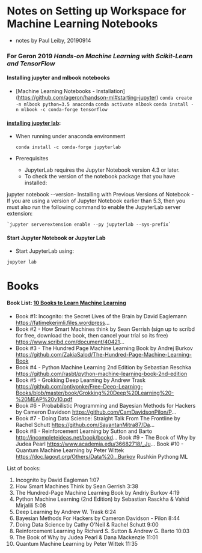 Notes on Setting up Workspace for Machine Learning Notebooks
=============================================================

- notes by Paul Leiby, 20190914

### For Geron 2019 _Hands-on Machine Learning with Scikit-Learn and TensorFlow_

#### Installing jupyter and mlbook notebooks
- [Machine Learning Notebooks - Installation]
(https://github.com/ageron/handson-ml#starting-jupyter)
`conda create -n mlbook python=3.5 anaconda`
`conda activate mlbook`
`conda install -n mlbook -c conda-forge tensorflow`

#### [installing jupyter lab](https://jupyterlab.readthedocs.io/en/stable/getting_started/installation.html): 
- When running under anaconda environment

    `conda install -c conda-forge jupyterlab`
- Prerequisites
    - JupyterLab requires the Jupyter Notebook version 4.3 or later. 
    - To check the version of the notebook package that you have installed:

jupyter notebook --version- Installing with Previous Versions of Notebook
    - If you are using a version of Jupyter Notebook earlier than 5.3, then you must also run the following command to enable the JupyterLab server extension:

    `jupyter serverextension enable --py jupyterlab --sys-prefix`

#### Start Jupyter Notebook or Jupyter Lab
- Start JupyterLab using:

`jupyter lab`



Books
==============

#### Book List: [10 Books to Learn Machine Learning](https://www.youtube.com/watch?v=1lxHH1UBTBU)
- Book #1: Incognito: the Secret Lives of the Brain by David Eaglemann https://fatimekerimli.files.wordpress... 
- Book #2 - How Smart Machines think by Sean Gerrish (sign up to scribd for free, download the book, then cancel your trial so its free) https://www.scribd.com/document/40421... 
- Book #3 - The Hundred Page Machine Learning Book by Andrej Burkov https://github.com/ZakiaSalod/The-Hundred-Page-Machine-Learning-Book
- Book #4 - Python Machine Learning 2nd Edition by Sebastian Reschka <https://github.com/rasbt/python-machine-learning-book-2nd-edition>
- Book #5 - Grokking Deep Learning by Andrew Trask https://github.com/ontiyonke/Free-Deep-Learning-Books/blob/master/book/Grokking%20Deep%20Learning%20-%20MEAP%20v10.pdf
- Book #6 - Probabilistic Programming and Bayesian Methods for Hackers by Cameron Davidson https://github.com/CamDavidsonPilon/P... 
- Book #7 - Doing Data Science: Straight Talk From The Frontline by Rachel Schutt https://github.com/SayantanMitra87/Da... 
- Book #8 - Reinforcement Learning by Sutton and Barto http://incompleteideas.net/book/bookd... Book #9 - The Book of Why by Judea Pearl https://www.academia.edu/36682718/_Ju... Book #10 - Quantum Machine Learning by Peter Wittek https://doc.lagout.org/Others/Data%20...Burkov 
Rushkin Pythong ML

List of books:
1. Incognito by David Eagleman 1:07
2. How Smart Machines Think by Sean Gerrish 3:38
3. The Hundred-Page Machine Learning Book by Andriy Burkov 4:19
4. Python Machine Learning (2nd Edition) by Sebastian Rasckha & Vahid Mirjalili 5:08
5. Deep Learning by Andrew W. Trask 6:24
6. Bayesian Methods For Hackers by Cameron Davidson - Pilon 8:44
7. Doing Data Science by Cathy O'Neil & Rachel Schutt 9:00
8. Reinforcement Learning by Richard S. Sutton & Andrew G. Barto 10:03
9. The Book of Why by Judea Pearl & Dana Mackenzie 11:01
10. Quantum Machine Learning by Peter Wittek 11:35
